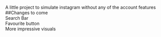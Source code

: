 A little project to simulate instagram without any of the account features <br>
##Changes to come<br>
Search Bar <br>
Favourite button <br>
More impressive visuals
